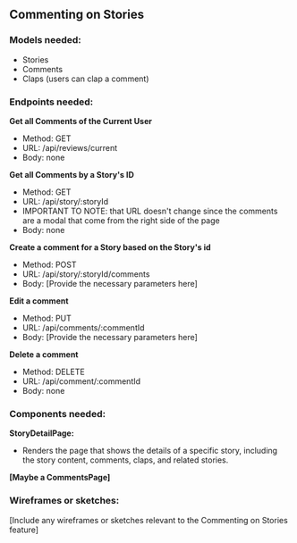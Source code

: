 ## Commenting on Stories

### Models needed:
- Stories
- Comments
- Claps (users can clap a comment)

### Endpoints needed:

**Get all Comments of the Current User**
- Method: GET
- URL: /api/reviews/current
- Body: none

**Get all Comments by a Story's ID**
- Method: GET
- URL: /api/story/:storyId
- IMPORTANT TO NOTE: that URL doesn't change since the comments are a modal that come from the right side of the page
- Body: none

**Create a comment for a Story based on the Story's id**
- Method: POST
- URL: /api/story/:storyId/comments
- Body: [Provide the necessary parameters here]

**Edit a comment**
- Method: PUT
- URL: /api/comments/:commentId
- Body: [Provide the necessary parameters here]

**Delete a comment**
- Method: DELETE
- URL: /api/comment/:commentId
- Body: none

### Components needed:

**StoryDetailPage:**
- Renders the page that shows the details of a specific story, including the story content, comments, claps, and related stories.

**[Maybe a CommentsPage]**

### Wireframes or sketches:
[Include any wireframes or sketches relevant to the Commenting on Stories feature]
